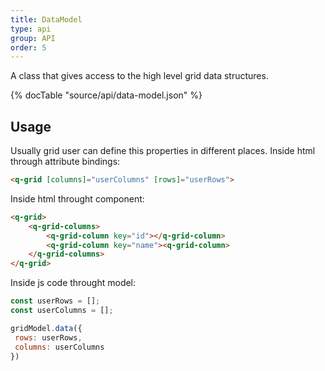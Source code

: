 ```yaml
---
title: DataModel
type: api
group: API
order: 5
---
```

A class that gives access to the high level grid data structures.

{% docTable "source/api/data-model.json" %}

## Usage
Usually grid user can define this properties in different places.
Inside html through attribute bindings:
```html
<q-grid [columns]="userColumns" [rows]="userRows">
```

Inside html throught component:
```html
<q-grid>
	<q-grid-columns>
		<q-grid-column key="id"></q-grid-column>
		<q-grid-column key="name"><q-grid-column>
	</q-grid-columns>
</q-grid>
```

Inside js code throught model:
```javascript
const userRows = [];
const userColumns = [];

gridModel.data({
 rows: userRows,
 columns: userColumns
})
```

